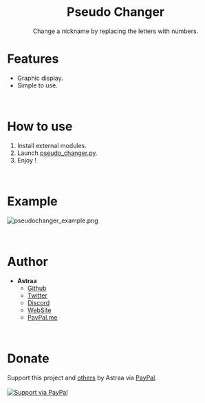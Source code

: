 <h1 align="center">Pseudo Changer</h1>
<p align="center">Change a nickname by replacing the letters with numbers.</p>

# Features
 - Graphic display.
 - Simple to use.

<br>

# How to use
 1. Install external modules.
 2. Launch [pseudo_changer.py](pseudo_changer.py).
 3. Enjoy !
 
<br>

# Example
![pseudochanger_example.png](https://cdn.discordapp.com/attachments/778283706388709376/880752602483142656/unknown.png)
 
<br>

# Author
- **Astraa**
    - [Github](https://github.com/AstraaDev)
    - [Twitter](https://twitter.com/AstraaDev)
    - [Discord](https://discord.gg/pUZrFnabvd)
    - [WebSite](http://astraadev.club/)
    - [PayPal.me](https://www.paypal.com/paypalme/fmrhrt)

<br>

# Donate
Support this project and [others](https://github.com/AstraaDev) by Astraa via [PayPal](https://www.paypal.com/).
<br>
<br>
<a href="https://www.paypal.me/fmrhrt/">
  <img alt="Support via PayPal" src="https://cdn.rawgit.com/twolfson/paypal-github-button/1.0.0/dist/button.svg"/>
</a>
